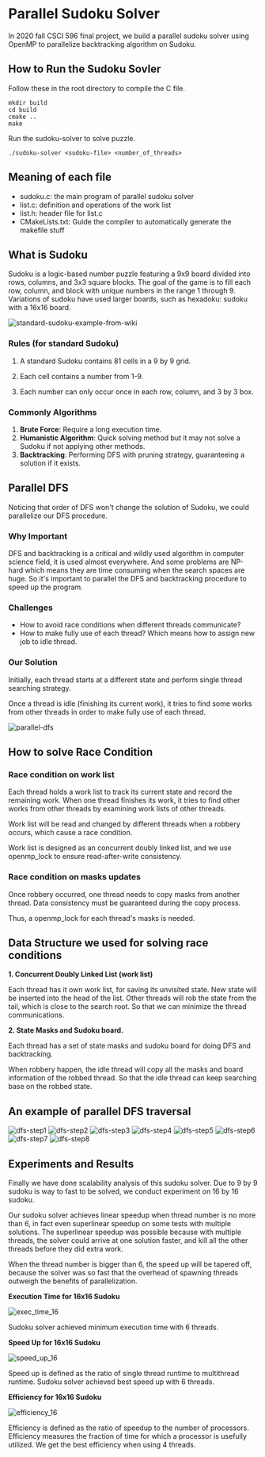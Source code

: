 # Parallel Sudoku Solver

In 2020 fall CSCI 596 final project, we build a parallel sudoku solver using OpenMP to parallelize backtracking algorithm on Sudoku. 

## How to Run the Sudoku Sovler

Follow these in the root directory to compile the C file.
```shell
mkdir build
cd build
cmake ..
make
```
Run the sudoku-solver to solve <sudoku-file> puzzle.
```shell
./sudoku-solver <sudoku-file> <number_of_threads>
```

## Meaning of each file

- sudoku.c: the main program of parallel sudoku solver
- list.c: definition and operations of the work list
- list.h: header file for list.c
- CMakeLists.txt: Guide the compiler to automatically generate the makefile stuff


## What is Sudoku
Sudoku is a logic-based number puzzle featuring a 9x9 board divided into rows, columns, and 3x3 square blocks. The goal of the game is to fill each row, column, and block with unique numbers in the range 1 through 9. Variations of sudoku have used larger boards, such as hexadoku: sudoku with a 16x16 board.

![standard-sudoku-example-from-wiki](pic/sudoku-example.png)


### Rules (for standard Sudoku)

1. A standard Sudoku contains 81 cells in a 9 by 9 grid. 

2. Each cell contains a number from 1-9. 

3. Each number can only occur once in each row, column, and 3 by 3 box.

### Commonly Algorithms

1. **Brute Force**: Require a long execution time.
2. **Humanistic Algorithm**: Quick solving method but it may not solve a Sudoku if not applying other methods.
3. **Backtracking**: Performing DFS with pruning strategy, guaranteeing a solution if it exists.

## Parallel DFS

Noticing that order of DFS won't change the solution of Sudoku, we could parallelize our DFS procedure.

### Why Important

DFS and backtracking is a critical and wildly used algorithm in computer science field, it is used almost everywhere.
And some problems are NP-hard which means they are time consuming when the search spaces are huge.
So it's important to parallel the DFS and backtracking procedure to speed up the program.

### Challenges

- How to avoid race conditions when different threads communicate?
- How to make fully use of each thread? Which means how to assign new job to idle thread.

### Our Solution

Initially, each thread starts at a different state and perform single thread searching strategy.

Once a thread is idle (finishing its current work), it tries to find some works from other threads in order to make fully use of each thread.

![parallel-dfs](pic/parallel-dfs.png)

## How to solve Race Condition

### Race condition on work list

Each thread holds a work list to track its current state and record the remaining work. When one thread finishes its work, it tries to find other works from other threads by examining work lists of other threads.

Work list will be read and changed by different threads when a robbery occurs, which cause a race condition.
 
Work list is designed as an concurrent doubly linked list, and we use openmp_lock to ensure read-after-write consistency.

### Race condition on masks updates

Once robbery occurred, one thread needs to copy masks from another thread. Data consistency must be guaranteed during the copy process. 

Thus, a openmp_lock for each thread's masks is needed.

## Data Structure we used for solving race conditions

**1. Concurrent Doubly Linked List (work list)**

Each thread has it own work list, for saving its unvisited state.
New state will be inserted into the head of the list. 
Other threads will rob the state from the tail, which is close to the search root. So that we can minimize the thread communications.

**2. State Masks and Sudoku board.**

Each thread has a set of state masks and sudoku board for doing DFS and backtracking.  

When robbery happen, the idle thread will copy all the masks and board information of the robbed thread. So that the idle thread can keep searching base on the robbed state.

## An example of parallel DFS traversal

![dfs-step1](pic/dfs-step1.png)
![dfs-step2](pic/dfs-step2.png)
![dfs-step3](pic/dfs-step3.png)
![dfs-step4](pic/dfs-step4.png)
![dfs-step5](pic/dfs-step5.png)
![dfs-step6](pic/dfs-step6.png)
![dfs-step7](pic/dfs-step7.png)
![dfs-step8](pic/dfs-step8.png)


## Experiments and Results

Finally we have done scalability analysis of this sudoku solver. Due to 9 by 9 sudoku is way to fast to be solved, we conduct experiment on 16 by 16 sudoku.

Our sudoku solver achieves linear speedup when thread number is no more than 6, in fact even superlinear speedup on some tests with multiple solutions. The superlinear speedup was possible because with multiple threads, the solver could arrive at one solution faster, and kill all the other threads before they did extra work. 

When the thread number is bigger than 6, the speed up will be tapered off, because the solver was so fast that the overhead of spawning threads outweigh the benefits of parallelization.

**Execution Time for 16x16 Sudoku**

![exec_time_16](pic/exec_time_16.png)

Sudoku solver achieved minimum execution time with 6 threads.

**Speed Up for 16x16 Sudoku**

![speed_up_16](pic/speed_up_16.png)

Speed up is defined as the ratio of single thread runtime to multithread runtime. Sudoku solver achieved best speed up with 6 threads.

**Efficiency for 16x16 Sudoku**

![efficiency_16](pic/efficiency_16.png)

Efficiency is defined as the ratio of speedup to the number of processors. Efficiency measures the fraction of time for which a processor is usefully utilized. We get the best efficiency when using 4 threads.



